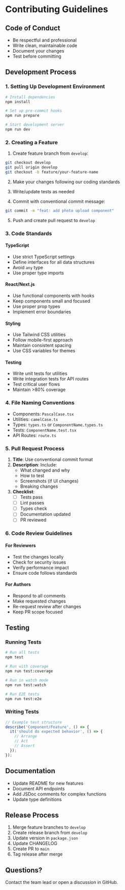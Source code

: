 # Contributing Guidelines

## Code of Conduct

- Be respectful and professional
- Write clean, maintainable code
- Document your changes
- Test before committing

## Development Process

### 1. Setting Up Development Environment

```bash
# Install dependencies
npm install

# Set up pre-commit hooks
npm run prepare

# Start development server
npm run dev
```

### 2. Creating a Feature

1. Create feature branch from `develop`:
```bash
git checkout develop
git pull origin develop
git checkout -b feature/your-feature-name
```

2. Make your changes following our coding standards

3. Write/update tests as needed

4. Commit with conventional commit message:
```bash
git commit -m "feat: add photo upload component"
```

5. Push and create pull request to `develop`

### 3. Code Standards

#### TypeScript
- Use strict TypeScript settings
- Define interfaces for all data structures
- Avoid `any` type
- Use proper type imports

#### React/Next.js
- Use functional components with hooks
- Keep components small and focused
- Use proper prop types
- Implement error boundaries

#### Styling
- Use Tailwind CSS utilities
- Follow mobile-first approach
- Maintain consistent spacing
- Use CSS variables for themes

#### Testing
- Write unit tests for utilities
- Write integration tests for API routes
- Test critical user flows
- Maintain >80% coverage

### 4. File Naming Conventions

- Components: `PascalCase.tsx`
- Utilities: `camelCase.ts`
- Types: `types.ts` or `ComponentName.types.ts`
- Tests: `ComponentName.test.tsx`
- API Routes: `route.ts`

### 5. Pull Request Process

1. **Title**: Use conventional commit format
2. **Description**: Include:
   - What changed and why
   - How to test
   - Screenshots (if UI changes)
   - Breaking changes
3. **Checklist**:
   - [ ] Tests pass
   - [ ] Lint passes
   - [ ] Types check
   - [ ] Documentation updated
   - [ ] PR reviewed

### 6. Code Review Guidelines

#### For Reviewers
- Test the changes locally
- Check for security issues
- Verify performance impact
- Ensure code follows standards

#### For Authors
- Respond to all comments
- Make requested changes
- Re-request review after changes
- Keep PR scope focused

## Testing

### Running Tests

```bash
# Run all tests
npm test

# Run with coverage
npm run test:coverage

# Run in watch mode
npm run test:watch

# Run E2E tests
npm run test:e2e
```

### Writing Tests

```typescript
// Example test structure
describe('Component/Feature', () => {
  it('should do expected behavior', () => {
    // Arrange
    // Act
    // Assert
  });
});
```

## Documentation

- Update README for new features
- Document API endpoints
- Add JSDoc comments for complex functions
- Update type definitions

## Release Process

1. Merge feature branches to `develop`
2. Create release branch from `develop`
3. Update version in `package.json`
4. Update CHANGELOG
5. Create PR to `main`
6. Tag release after merge

## Questions?

Contact the team lead or open a discussion in GitHub.